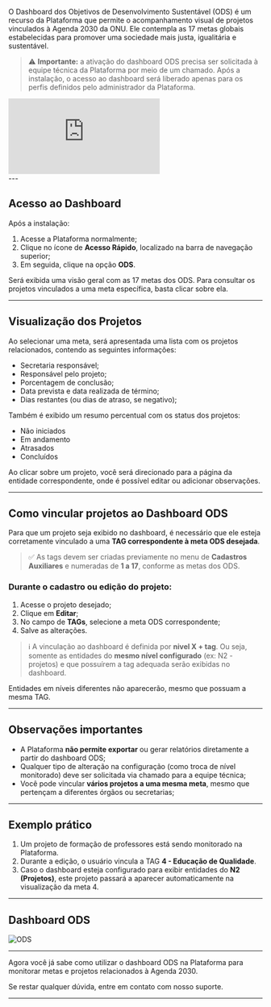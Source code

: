 O Dashboard dos Objetivos de Desenvolvimento Sustentável (ODS) é um recurso da Plataforma que permite o acompanhamento visual de projetos vinculados à Agenda 2030 da ONU. Ele contempla as 17 metas globais estabelecidas para promover uma sociedade mais justa, igualitária e sustentável.

> ⚠️ **Importante:** a ativação do dashboard ODS precisa ser solicitada à equipe técnica da Plataforma por meio de um chamado. Após a instalação, o acesso ao dashboard será liberado apenas para os perfis definidos pelo administrador da Plataforma.

<div class="video-container">
  <iframe
    src="https://player.vimeo.com/video/1121549298"
    title="Tutoria Vimeo"
    frameborder="0"
    allow="autoplay; fullscreen; picture-in-picture"
    allowfullscreen>
  </iframe>
</div>
---



## Acesso ao Dashboard

Após a instalação:

1. Acesse a Plataforma normalmente;
2. Clique no ícone de **Acesso Rápido**, localizado na barra de navegação superior;
3. Em seguida, clique na opção **ODS**.

Será exibida uma visão geral com as 17 metas dos ODS. Para consultar os projetos vinculados a uma meta específica, basta clicar sobre ela.

---

## Visualização dos Projetos

Ao selecionar uma meta, será apresentada uma lista com os projetos relacionados, contendo as seguintes informações:

* Secretaria responsável;
* Responsável pelo projeto;
* Porcentagem de conclusão;
* Data prevista e data realizada de término;
* Dias restantes (ou dias de atraso, se negativo);

Também é exibido um resumo percentual com os status dos projetos:

* Não iniciados
* Em andamento
* Atrasados
* Concluídos

Ao clicar sobre um projeto, você será direcionado para a página da entidade correspondente, onde é possível editar ou adicionar observações.

---

## Como vincular projetos ao Dashboard ODS

Para que um projeto seja exibido no dashboard, é necessário que ele esteja corretamente vinculado a uma **TAG correspondente à meta ODS desejada**.

> ✅ As tags devem ser criadas previamente no menu de **Cadastros Auxiliares** e numeradas de **1 a 17**, conforme as metas dos ODS.

### Durante o cadastro ou edição do projeto:

1. Acesse o projeto desejado;
2. Clique em **Editar**;
3. No campo de **TAGs**, selecione a meta ODS correspondente;
4. Salve as alterações.

> ℹ️ A vinculação ao dashboard é definida por **nivel X + tag**. Ou seja, somente as entidades do **mesmo nível configurado** (ex: N2 - projetos) e que possuírem a tag adequada serão exibidas no dashboard.

Entidades em níveis diferentes não aparecerão, mesmo que possuam a mesma TAG.

---

## Observações importantes

* A Plataforma **não permite exportar** ou gerar relatórios diretamente a partir do dashboard ODS;
* Qualquer tipo de alteração na configuração (como troca de nível monitorado) deve ser solicitada via chamado para a equipe técnica;
* Você pode vincular **vários projetos a uma mesma meta**, mesmo que pertençam a diferentes órgãos ou secretarias;

---

## Exemplo prático

1. Um projeto de formação de professores está sendo monitorado na Plataforma.
2. Durante a edição, o usuário vincula a TAG **4 - Educação de Qualidade**.
3. Caso o dashboard esteja configurado para exibir entidades do **N2 (Projetos)**, este projeto passará a aparecer automaticamente na visualização da meta 4.

---

## Dashboard ODS

![ODS](https://github.com/user-attachments/assets/5ec20907-3bb8-4933-aaaf-d52e637e4068)

---

Agora você já sabe como utilizar o dashboard ODS na Plataforma para monitorar metas e projetos relacionados à Agenda 2030.

Se restar qualquer dúvida, entre em contato com nosso suporte.

---

